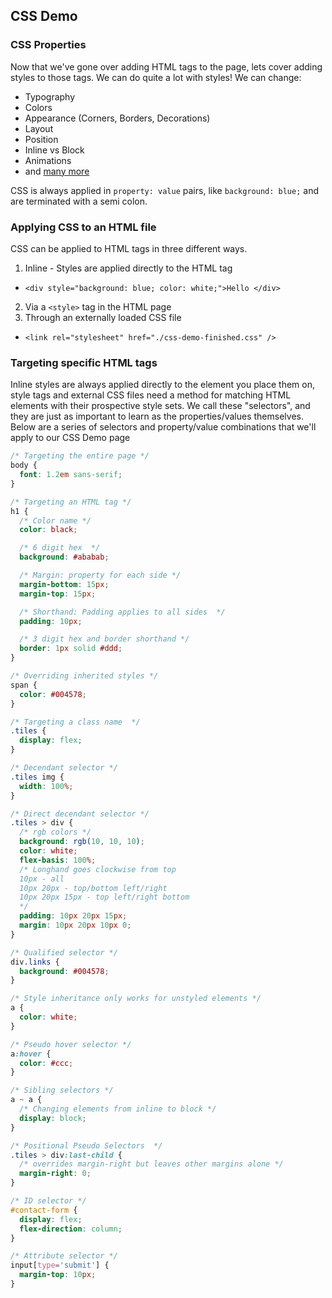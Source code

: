 ## CSS Demo

### CSS Properties

Now that we've gone over adding HTML tags to the page, lets cover adding styles to those tags. We can do quite a lot with styles! We can change:

- Typography
- Colors
- Appearance (Corners, Borders, Decorations)
- Layout
- Position
- Inline vs Block
- Animations
- and [many more](https://developer.mozilla.org/en-US/docs/Web/CSS/Reference)

CSS is always applied in `property: value` pairs, like `background: blue;` and are terminated with a semi colon.

### Applying CSS to an HTML file

CSS can be applied to HTML tags in three different ways.

1. Inline - Styles are applied directly to the HTML tag

- `<div style="background: blue; color: white;">Hello </div>`

2. Via a `<style>` tag in the HTML page
3. Through an externally loaded CSS file

- `<link rel="stylesheet" href="./css-demo-finished.css" />`

### Targeting specific HTML tags

Inline styles are always applied directly to the element you place them on, style tags and external CSS files need a method for matching HTML elements with their prospective style sets. We call these "selectors", and they are just as important to learn as the properties/values themselves. Below are a series of selectors and property/value combinations that we'll apply to our CSS Demo page

```css
/* Targeting the entire page */
body {
  font: 1.2em sans-serif;
}

/* Targeting an HTML tag */
h1 {
  /* Color name */
  color: black;

  /* 6 digit hex  */
  background: #ababab;

  /* Margin: property for each side */
  margin-bottom: 15px;
  margin-top: 15px;

  /* Shorthand: Padding applies to all sides  */
  padding: 10px;

  /* 3 digit hex and border shorthand */
  border: 1px solid #ddd;
}

/* Overriding inherited styles */
span {
  color: #004578;
}

/* Targeting a class name  */
.tiles {
  display: flex;
}

/* Decendant selector */
.tiles img {
  width: 100%;
}

/* Direct decendant selector */
.tiles > div {
  /* rgb colors */
  background: rgb(10, 10, 10);
  color: white;
  flex-basis: 100%;
  /* Longhand goes clockwise from top
  10px - all
  10px 20px - top/bottom left/right
  10px 20px 15px - top left/right bottom
  */
  padding: 10px 20px 15px;
  margin: 10px 20px 10px 0;
}

/* Qualified selector */
div.links {
  background: #004578;
}

/* Style inheritance only works for unstyled elements */
a {
  color: white;
}

/* Pseudo hover selector */
a:hover {
  color: #ccc;
}

/* Sibling selectors */
a ~ a {
  /* Changing elements from inline to block */
  display: block;
}

/* Positional Pseudo Selectors  */
.tiles > div:last-child {
  /* overrides margin-right but leaves other margins alone */
  margin-right: 0;
}

/* ID selector */
#contact-form {
  display: flex;
  flex-direction: column;
}

/* Attribute selector */
input[type='submit'] {
  margin-top: 10px;
}
```
